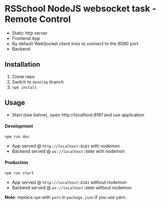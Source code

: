 # RSSchool NodeJS websocket task - Remote Control
* Static http server
* Frontend App
* By default WebSocket client tries to connect to the 8080 port
* Backend 

## Installation
1. Clone repo
2. Switch to `develop` branch
3. `npm install`

## Usage

* Start (see below), open http://localhost:8181 and use application

#### Development

`npm run dev`

* App served @ `http://localhost:8181` with nodemon
* Backend served @ `ws://localhost:8080` with nodemon

#### Production

`npm run start`

* App served @ `http://localhost:8181` without nodemon
* Backend served @ `ws://localhost:8080` without nodemon

**Note**: replace `npm` with `yarn` in `package.json` if you use yarn.
